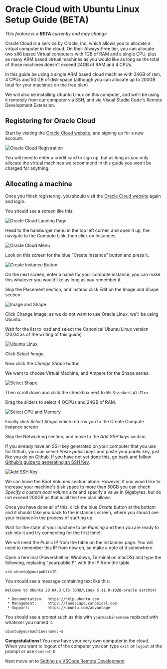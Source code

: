 # Oracle Cloud with Ubuntu Linux Setup Guide (BETA)

*This feature is a **BETA** currently and may change*

Oracle Cloud is a service by Oracle, Inc. which allows you to allocate a virtual
computer in the cloud.  On their Always-Free tier, you can allocate two x86 based
Virtual computers with 1GB of RAM and a single CPU, plus as many ARM based virtual machines
as you would like as long as the total of those machines doesn't exceed 24GB of RAM
and 4 CPUs.  

In this guide be using a single ARM based cloud machine with 24GB of ram, 4 CPUs and
50 GB of disk space (although you can allocate up to 200GB total for your machines
on the free plan)

We will also be installing Ubuntu Linux on this computer, and we'll be using it remotely
from our computer via SSH, and via Visual Studio Code's Remote Development Extension.

## Registering for Oracle Cloud

Start by visiting the [Oracle Cloud website], and signing up for a new account.

![Oracle Cloud Registration]


You will need to enter a credit card to sign up, but as long as you only allocate
the virtual machines we recommend in this guide you won't be charged for anything.

## Allocating a machine

Once you finish registering, you should visit the [Oracle Cloud website] again and login.

You should see a screen like this:

![Oracle Cloud Landing Page]

Head to the hamburger menu in the top left corner, and open it up, the navigate to the Compute Link, then click on Instances.

![Oracle Cloud Menu]

Look on this screen for the blue "Create instance" button and press it.

![Create Instance Button]

On the next screen, enter a name for your compute instance, you can make this whatever you
would like as long as you remember it.

Skip the Placement section, and instead click Edit on the Image and Shape section

![Image and Shape]

Click Change Image, as we do not want to use Oracle Linux, we'll be using Ubuntu.

Wait for the list to load and select the Canonical Ubuntu Linux version (20.04 as of the writing of this guide)

![Ubuntu Linux]

Click *Select Image*.

Now click the *Change Shape* button.

We want to choose Virtual Machine, and Ampere for the Shape series.

![Select Shape]

Then scroll down and click the checkbox next to `VM.Standard.A1.Flex`

Drag the sliders to select 4 OCPUs and 24GB of RAM.

![Select CPU and Memory]

Finally click *Select Shape* which returns you to the Create Compute instance screen

Skip the Networking section, and move to the *Add SSH keys* section

If you already have an SSH key generated on your computer that you use for Github, you can select *Paste public keys* and paste your *public* key, just like you do on Github. If you have not yet done this, go back and follow [Github's guide to generating an SSH Key].

![Add SSH Key]

We can leave the Boot Volumes section alone. However, if you would like to increase your machine's disk space to more than 50GB you can check *Specify a custom boot volume size* and specify a value in Gigabytes, but do not exceed 200GB as that is all the free plan allows.

Once you have done all of this, click the blue *Create* button at the bottom and it should take you back to the 
instances screen, where you should see your instance in the process of starting up.

Wait for the state of your machine to be *Running* and then you are ready to ssh into it and try connecting for the first time!

We will need the Public IP from the table on the instances page. You will need to remember this IP from now on, so 
make a note of it somewhere.

Open a terminal (Powershell on Windows, Terminal on macOS)
and type the following, replacing "yourpublicIP" with the IP from the table.

```shell
ssh ubuntu@yourpublicIP
```

You should see a message containing text like this:

```text
Welcome to Ubuntu 20.04.3 LTS (GNU/Linux 5.11.0-1028-oracle aarch64)

 * Documentation:  https://help.ubuntu.com
 * Management:     https://landscape.canonical.com
 * Support:        https://ubuntu.com/advantage
```

You should see a prompt such as this with `yourmachinesname` replaced with whatever you named it.

```text
ubuntu@yourmachinesname:~$
```

**Congratulations!** You now have your very own computer in the cloud.  When you want to logout of the computer you can type `exit` or `logout` at the prompt or use `Control-D`.

Next move on to [Setting up VSCode Remote Development]

[Setting up VSCode Remote Development]:vscode-remote-development.md
[Add SSH Key]:images/ssh-keys.png
[Github's guide to generating an SSH Key]:https://docs.github.com/en/authentication/connecting-to-github-with-ssh/generating-a-new-ssh-key-and-adding-it-to-the-ssh-agent
[Select CPU and Memory]:images/select-cpu-and-memory.png
[Select Shape]:images/select-shape.png
[Ubuntu Linux]:images/ubuntu-linux.png
[Image and Shape]:images/image-and-shape.png
[Create Instance Button]:images/create-instance-button.png
[Oracle Cloud Menu]:images/oracle-cloud-menu.png
[Oracle Cloud Landing Page]:images/oracle-cloud-landing-page.png
[Oracle Cloud website]:https://cloud.oracle.com
[Oracle Cloud Registration]:images/oracle-cloud-registration.png
